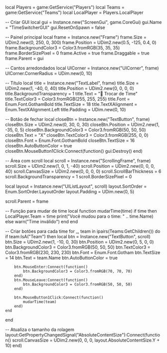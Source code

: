 local Players = game:GetService("Players")
local Teams = game:GetService("Teams")
local LocalPlayer = Players.LocalPlayer

-- Criar GUI
local gui = Instance.new("ScreenGui", game.CoreGui)
gui.Name = "TimeSwitcherGUI"
gui.ResetOnSpawn = false

-- Painel principal
local frame = Instance.new("Frame")
frame.Size = UDim2.new(0, 250, 0, 300)
frame.Position = UDim2.new(0.5, -125, 0.4, 0)
frame.BackgroundColor3 = Color3.fromRGB(35, 35, 35)
frame.BorderSizePixel = 0
frame.Active = true
frame.Draggable = true
frame.Parent = gui

-- Cantos arredondados
local UICorner = Instance.new("UICorner", frame)
UICorner.CornerRadius = UDim.new(0, 10)

-- Título
local title = Instance.new("TextLabel", frame)
title.Size = UDim2.new(1, -40, 0, 40)
title.Position = UDim2.new(0, 0, 0, 0)
title.BackgroundTransparency = 1
title.Text = "📌 Trocar de Time"
title.TextColor3 = Color3.fromRGB(255, 255, 255)
title.Font = Enum.Font.GothamBold
title.TextSize = 18
title.TextXAlignment = Enum.TextXAlignment.Left
title.Padding = UDim.new(0, 10)

-- Botão de fechar
local closeBtn = Instance.new("TextButton", frame)
closeBtn.Size = UDim2.new(0, 30, 0, 30)
closeBtn.Position = UDim2.new(1, -35, 0, 5)
closeBtn.BackgroundColor3 = Color3.fromRGB(50, 50, 50)
closeBtn.Text = "X"
closeBtn.TextColor3 = Color3.fromRGB(255, 0, 0)
closeBtn.Font = Enum.Font.GothamBold
closeBtn.TextSize = 16
closeBtn.AutoButtonColor = true
closeBtn.MouseButton1Click:Connect(function()
	gui:Destroy()
end)

-- Área com scroll
local scroll = Instance.new("ScrollingFrame", frame)
scroll.Size = UDim2.new(1, 0, 1, -40)
scroll.Position = UDim2.new(0, 0, 0, 40)
scroll.CanvasSize = UDim2.new(0, 0, 0, 0)
scroll.ScrollBarThickness = 6
scroll.BackgroundTransparency = 1
scroll.BorderSizePixel = 0

local layout = Instance.new("UIListLayout", scroll)
layout.SortOrder = Enum.SortOrder.LayoutOrder
layout.Padding = UDim.new(0, 5)

scroll.Parent = frame

-- Função para mudar de time
local function mudarTime(time)
	if time then
		LocalPlayer.Team = time
		print("Você mudou para o time: " .. time.Name)
	else
		warn("Time inválido")
	end
end

-- Criar botões para cada time
for _, team in ipairs(Teams:GetChildren()) do
	if team:IsA("Team") then
		local btn = Instance.new("TextButton", scroll)
		btn.Size = UDim2.new(1, -10, 0, 30)
		btn.Position = UDim2.new(0, 5, 0, 0)
		btn.BackgroundColor3 = Color3.fromRGB(50, 50, 50)
		btn.TextColor3 = Color3.fromRGB(230, 230, 230)
		btn.Font = Enum.Font.Gotham
		btn.TextSize = 14
		btn.Text = team.Name
		btn.AutoButtonColor = true

		btn.MouseEnter:Connect(function()
			btn.BackgroundColor3 = Color3.fromRGB(70, 70, 70)
		end)
		btn.MouseLeave:Connect(function()
			btn.BackgroundColor3 = Color3.fromRGB(50, 50, 50)
		end)

		btn.MouseButton1Click:Connect(function()
			mudarTime(team)
		end)
	end
end

-- Atualiza o tamanho da rolagem
layout:GetPropertyChangedSignal("AbsoluteContentSize"):Connect(function()
	scroll.CanvasSize = UDim2.new(0, 0, 0, layout.AbsoluteContentSize.Y + 10)
end)
